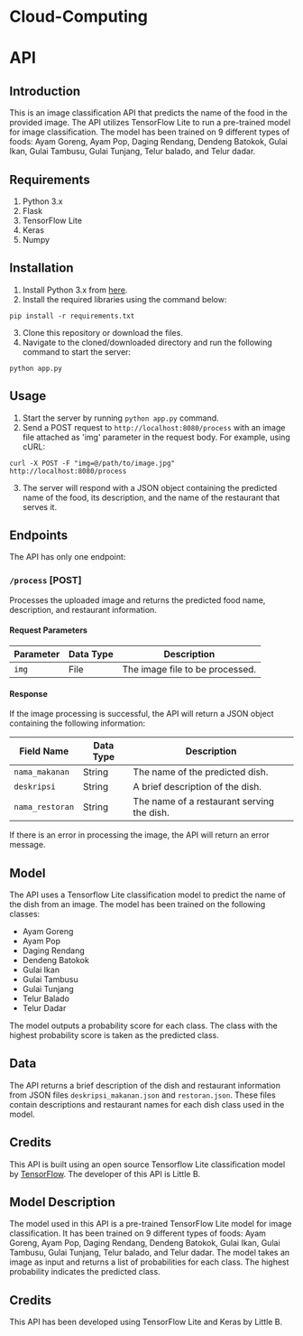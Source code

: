 # Cloud-Computing
# API 

## Introduction
This is an image classification API that predicts the name of the food in the provided image. The API utilizes TensorFlow Lite to run a pre-trained model for image classification. The model has been trained on 9 different types of foods: Ayam Goreng, Ayam Pop, Daging Rendang, Dendeng Batokok, Gulai Ikan, Gulai Tambusu, Gulai Tunjang, Telur balado, and Telur dadar.

## Requirements
1. Python 3.x
2. Flask
3. TensorFlow Lite
4. Keras
5. Numpy

## Installation
1. Install Python 3.x from [here](https://www.python.org/downloads/).
2. Install the required libraries using the command below:
```
pip install -r requirements.txt
```
3. Clone this repository or download the files.
4. Navigate to the cloned/downloaded directory and run the following command to start the server:
```
python app.py
```

## Usage
1. Start the server by running `python app.py` command.
2. Send a POST request to `http://localhost:8080/process` with an image file attached as 'img' parameter in the request body.
For example, using cURL:
```
curl -X POST -F "img=@/path/to/image.jpg" http://localhost:8080/process
```
3. The server will respond with a JSON object containing the predicted name of the food, its description, and the name of the restaurant that serves it.

## Endpoints

The API has only one endpoint:

### `/process` [POST]

Processes the uploaded image and returns the predicted food name, description, and restaurant information.

#### Request Parameters

| Parameter | Data Type | Description |
| --------- | ---------| ----------- |
| `img`     | File     | The image file to be processed. |

#### Response

If the image processing is successful, the API will return a JSON object containing the following information:

| Field Name      | Data Type | Description                            |
| ---------------|----------|----------------------------------------|
| `nama_makanan`  | String   | The name of the predicted dish.        |
| `deskripsi`     | String   | A brief description of the dish.       |
| `nama_restoran` | String   | The name of a restaurant serving the dish. |

If there is an error in processing the image, the API will return an error message.

## Model

The API uses a Tensorflow Lite classification model to predict the name of the dish from an image. The model has been trained on the following classes:

- Ayam Goreng
- Ayam Pop
- Daging Rendang
- Dendeng Batokok
- Gulai Ikan
- Gulai Tambusu
- Gulai Tunjang
- Telur Balado
- Telur Dadar

The model outputs a probability score for each class. The class with the highest probability score is taken as the predicted class.

## Data

The API returns a brief description of the dish and restaurant information from JSON files `deskripsi_makanan.json` and `restoran.json`. These files contain descriptions and restaurant names for each dish class used in the model.

## Credits

This API is built using an open source Tensorflow Lite classification model by [TensorFlow](https://www.tensorflow.org/lite/models/image_classification/overview). The developer of this API is Little B.

## Model Description
The model used in this API is a pre-trained TensorFlow Lite model for image classification. It has been trained on 9 different types of foods: Ayam Goreng, Ayam Pop, Daging Rendang, Dendeng Batokok, Gulai Ikan, Gulai Tambusu, Gulai Tunjang, Telur balado, and Telur dadar. The model takes an image as input and returns a list of probabilities for each class. The highest probability indicates the predicted class.

## Credits
This API has been developed using TensorFlow Lite and Keras by Little B.
